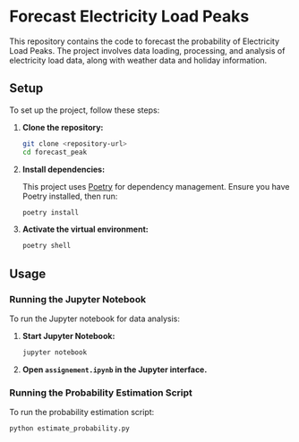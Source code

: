 # Forecast Electricity Load Peaks

This repository contains the code to forecast the probability of Electricity Load Peaks. The project involves data loading, processing, and analysis of electricity load data, along with weather data and holiday information.

## Setup

To set up the project, follow these steps:

1. **Clone the repository:**

    ```sh
    git clone <repository-url>
    cd forecast_peak
    ```

2. **Install dependencies:**

    This project uses [Poetry](https://python-poetry.org/) for dependency management. Ensure you have Poetry installed, then run:

    ```sh
    poetry install
    ```

3. **Activate the virtual environment:**

    ```sh
    poetry shell
    ```

## Usage

### Running the Jupyter Notebook

To run the Jupyter notebook for data analysis:

1. **Start Jupyter Notebook:**

    ```sh
    jupyter notebook
    ```

2. **Open `assignement.ipynb` in the Jupyter interface.**

### Running the Probability Estimation Script

To run the probability estimation script:

```sh
python estimate_probability.py
```